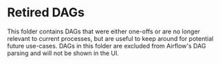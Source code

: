# Retired DAGs

This folder contains DAGs that were either one-offs or are no longer relevant to current processes, but are useful to keep around for potential future use-cases.
DAGs in this folder are excluded from Airflow's DAG parsing and will not be shown in the UI.
